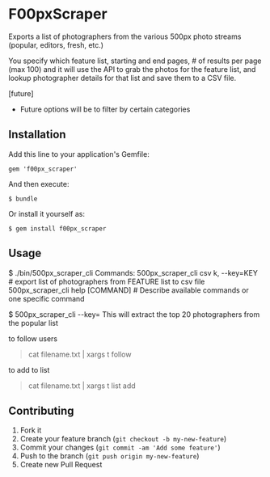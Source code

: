 # F00pxScraper

Exports a list of photographers from the various 500px photo streams (popular, editors, fresh, etc.)

You specify which feature list, starting and end pages, # of results per page (max 100) and it will use the API to grab the photos for the feature list, and lookup photographer details for that list and save them to a CSV file.

[future]
- Future options will be to filter by certain categories

## Installation

Add this line to your application's Gemfile:

    gem 'f00px_scraper'

And then execute:

    $ bundle

Or install it yourself as:

    $ gem install f00px_scraper

## Usage

$ ./bin/500px_scraper_cli
Commands:
  500px_scraper_cli csv k, --key=KEY  # export list of photographers from FEATURE list to csv file
  500px_scraper_cli help [COMMAND]    # Describe available commands or one specific command

$ 500px_scraper_cli --key=<YOUR CONSUMER KEY> 
  This will extract the top 20 photographers from the popular list


  to follow users
  > cat filename.txt | xargs t follow 
 
  to add to list
  > cat filename.txt | xargs t list add <listname>

## Contributing

1. Fork it
2. Create your feature branch (`git checkout -b my-new-feature`)
3. Commit your changes (`git commit -am 'Add some feature'`)
4. Push to the branch (`git push origin my-new-feature`)
5. Create new Pull Request
